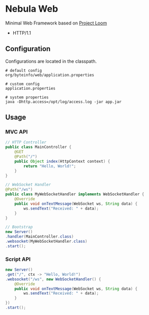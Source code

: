 Nebula Web
==========

Minimal Web Framework based on [Project Loom](https://wiki.openjdk.java.net/display/loom/Main)

* HTTP/1.1


Configuration
-------------

Configurations are located in the classpath.
```
# default config
org/byteinfo/web/application.properties

# custom config
application.properties

# system properties
java -Dhttp.access=/opt/log/access.log -jar app.jar
```


Usage
-----

### MVC API
```java
// HTTP Controller
public class MainController {
	@GET
	@Path("/")
	public Object index(HttpContext context) {
		return "Hello, World!";
	}
}

// WebSocket Handler 
@Path("/ws")
public class MyWebSocketHandler implements WebSocketHandler {
	@Override
	public void onTextMessage(WebSocket ws, String data) {
		ws.sendText("Received: " + data);
	}
}

// Bootstrap
new Server()
.handler(MainController.class)
.websocket(MyWebSocketHandler.class)
.start();
```

### Script API
```java
new Server()
.get("/", ctx -> "Hello, World!")
.websocket("/ws", new WebSocketHandler() {
    @Override
    public void onTextMessage(WebSocket ws, String data) {
        ws.sendText("Received: " + data);
    }
})
.start();
```
